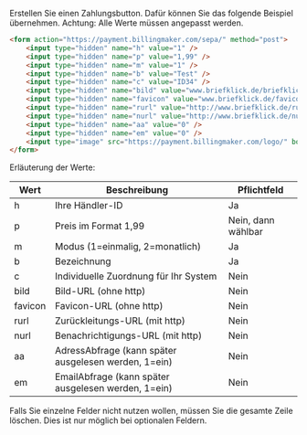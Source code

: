 Erstellen Sie einen Zahlungsbutton. Dafür können Sie das folgende Beispiel übernehmen. Achtung: Alle Werte müssen angepasst werden.
```html
<form action="https://payment.billingmaker.com/sepa/" method="post">
	<input type="hidden" name="h" value="1" />
	<input type="hidden" name="p" value="1,99" />
	<input type="hidden" name="m" value="1" />
	<input type="hidden" name="b" value="Test" />
	<input type="hidden" name="c" value="ID34" />
	<input type="hidden" name="bild" value="www.briefklick.de/briefklicktop.png" />
	<input type="hidden" name="favicon" value="www.briefklick.de/favicon.ico" />
	<input type="hidden" name="rurl" value="http://www.briefklick.de/rurl" />
	<input type="hidden" name="nurl" value="http://www.briefklick.de/nurl" />
	<input type="hidden" name="aa" value="0" />
	<input type="hidden" name="em" value="0" />
	<input type="image" src="https://payment.billingmaker.com/logo/" border="0" name="submit" alt="-->" />
</form>
```
Erläuterung der Werte:

| Wert  | Beschreibung | Pflichtfeld |
| ------------- | ------------- | ------------- |
| h  | Ihre Händler-ID  | Ja |
| p  | Preis im Format 1,99  | Nein, dann wählbar |
| m  | Modus (1=einmalig, 2=monatlich)  | Ja |
| b  | Bezeichnung  | Ja |
| c  | Individuelle Zuordnung für Ihr System  | Nein |
| bild  | Bild-URL (ohne http) | Nein |
| favicon  | Favicon-URL (ohne http)  | Nein |
| rurl  | Zurückleitungs-URL (mit http)  | Nein |
| nurl  | Benachrichtigungs-URL (mit http)  | Nein |
| aa  | AdressAbfrage (kann später ausgelesen werden, 1=ein)  | Nein |
| em  | EmailAbfrage (kann später ausgelesen werden, 1=ein)  | Nein |

Falls Sie einzelne Felder nicht nutzen wollen, müssen Sie die gesamte Zeile löschen. Dies ist nur möglich bei optionalen Feldern.
